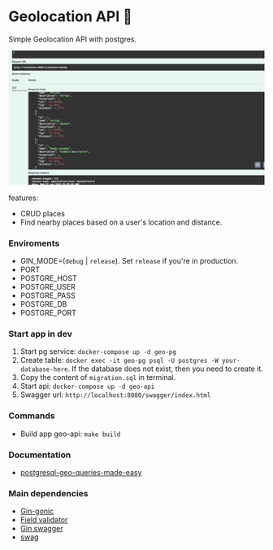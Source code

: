 # Geolocation API :turtle:

Simple Geolocation API with postgres.

![](name.gif)

features:
 - CRUD places
 - Find nearby places based on a user's location and distance.

### Enviroments

- GIN_MODE=(`debug` | `release`). Set `release` if you're in production.
- PORT
- POSTGRE_HOST
- POSTGRE_USER
- POSTGRE_PASS
- POSTGRE_DB
- POSTGRE_PORT

### Start app in dev

1) Start pg service: `docker-compose up -d geo-pg`
2) Create table: `docker exec -it geo-pg psql -U postgres -W your-database-here`. If the database does not exist, then you need to create it.
3) Copy the content of `migration.sql` in terminal.
4) Start api: `docker-compose up -d geo-api`
5) Swagger url: `http://localhost:8080/swagger/index.html`

### Commands
  - Build app geo-api: `make build`

### Documentation
 - [postgresql-geo-queries-made-easy](https://postindustria.com/postgresql-geo-queries-made-easy/)

### Main dependencies

- [Gin-gonic](https://github.com/gin-gonic/gin)
- [Field validator](https://pkg.go.dev/github.com/go-playground/validator/v10#readme-usage-and-documentation)
- [Gin swagger](https://github.com/swaggo/gin-swagger)
- [swag](https://github.com/swaggo/swag)
